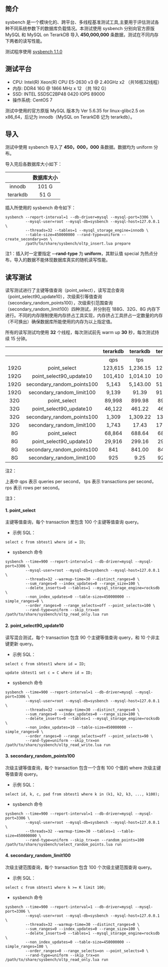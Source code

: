 ## 简介
sysbench 是一个模块化的、跨平台、多线程基准测试工具,主要用于评估测试各种不同系统参数下的数据库负载情况。本测试使用 sysbench 分别向官方原版 MySQL 和 MySQL on TerarkDB 导入 **450,000,000** 条数据，测试在不同内存下两者的读写性能。

测试程序使用 [sysbench 1.1.0](https://github.com/akopytov/sysbench)

## 测试平台

- CPU: Intel(R) Xeon(R) CPU E5-2630 v3 @ 2.40GHz x2 （共16核32线程）
- 内存: DDR4 16G @ 1866 MHz x 12 （共 192 G）
- SSD: INTEL SSDSC2BP48 0420 IOPS 89000
- 操作系统: CentOS 7

测试中使用的官方原版 MySQL 版本为 Ver 5.6.35 for linux-glibc2.5 on x86_64，后记为 innodb（MySQL on TerarkDB 记为 terarkdb）。

## 导入

测试中使用 sysbench 导入了 **450，000，000** 条数据。数据均为 uniform 分布。

导入完后各数据库大小如下：

|      | 数据库大小 |
|:----:|:---------:|
| innodb   | 101 G |
| terarkdb | 51 G  |

插入所使用的 sysbench 命令如下：

```
sysbench --report-interval=1 --db-driver=mysql --mysql-port=3306 \
         --mysql-user=root --mysql-db=sysbench --mysql-host=127.0.0.1 \
         --threads=32 --tables=1 --mysql_storage_engine=innodb \
         --table-size=450000000 --rand-type=uniform --create_secondary=on \
         /path/to/share/sysbench/oltp_insert.lua prepare
```

注1：插入时一定要指定 **--rand-type** 为 **uniform**，其默认值 special 为热点分布，导入的数据不能体现数据库真实的随机读写性能。

## 读写测试

读写测试进行了主键等值查询（point_select），读写混合查询（point_select90_update10），次级索引等值查询（secondary_random_points100），次级索引范围查询（secondary_random_limit100）四种测试，并分别在 188G、32G、8G 内存下进行。不同的内存限制使用内存挤占工具实现，内存挤占工具挤占一定数量的内存（不可换出）确保数据库所能使用的内存为以上指定值。

所有的读写测试均使用 **32** 个线程，每次测试前先 warm up **30** 秒，每次测试持续 15 分钟。

|     |     | terarkdb | terarkdb | terarkdb | innodb | innodb | innodb |
|:---:|:---:|:--------:|:--------:|:--------:|:------:|:------:|:------:|
|      |                            | qps     | tps      | rps     | qps     | tps       | rps       |
| 192G | point_select               | 123,615 | 1,236.15 | 123,615 | 178,282 | 1,782.82  | 178,282   |
| 192G | point_select90_update10    | 101,410 | 1,014.10 | 101,410 | 50,695  | 506.95    | 50,695    |
| 192G | secondary_random_points100 | 5,143   | 5,143.00 | 514,300 | 14,278  | 14,278.79 | 1,427,800 |
| 192G | secondary_random_limit100  | 9,139   | 91.39    | 913,900 | 21,164  | 211.64    | 2,116,400 |
| 32G  | point_select               | 89,998  | 899.98   | 89,998  | 22,301  | 223.01    | 22,301    |
| 32G  | point_select90_update10    | 46,122  | 461.22   | 46,122  | 12,445  | 124.45    | 12,445    |  
| 32G  | secondary_random_points100 | 1,309   | 1,309.22 | 130922  | 228     | 227.68    | 22,768    |
| 32G  | secondary_random_limit100  | 1,743   | 17.43    | 174,300 | 232     | 2.32      | 23,200    |
| 8G   | point_select               | 68,864  | 688.64   | 68,864  | 23,829  | 238.29    | 23,829    |
| 8G   | point_select90_update10    | 29,916  | 299.16   | 29,916  | 12,787  | 127.87    | 17,787    |
| 8G   | secondary_random_points100 | 841     | 841.00   | 84,100  | 172     | 171.63    | 17,163    |
| 8G   | secondary_random_limit100  | 925     | 9.25     | 92,500  | 251     | 2.51      | 25,100    |

注2：

上表中 qps 表示 queries per second， tps 表示 transactions per second， rps 表示 rows per second。

注3：

#### 1. point_select

主键等值查询，每个 transaction 里包含 100 个主键等值查询 query。

- 示例 SQL：
```
select c from sbtest1 where id = ID;
```

- sysbench 命令
```
sysbench --time=900 --report-interval=1 --db-driver=mysql --mysql-port=3306 \
         --mysql-user=root --mysql-db=sysbench --mysql-host=127.0.0.1 \
         --threads=32 --warmup-time=30 --distinct_ranges=0 \
         --sum_ranges=0 --index_updates=0 --range_size=100 \
         --delete_inserts=0 --tables=1 --mysql_storage_engine=rocksdb \
         --non_index_updates=0 --table-size=450000000 --simple_ranges=0 \
         --order_ranges=0 --range_selects=off --point_selects=100 \
         --rand-type=uniform --skip_trx=on /path/to/share/sysbench/oltp_read_only.lua run
```

#### 2. point_select90_update10

读写混合测试，每个 transaction 包含 90 个主键等值查询 query，和 10 个非主键更新 query。

- 示例 SQL：
```
select c from sbtest1 where id = ID;

update sbtest1 set c = C where id = ID;
```

- sysbench 命令
```
sysbench --time=900 --report-interval=1 --db-driver=mysql --mysql-port=3306 \
         --mysql-user=root --mysql-db=sysbench --mysql-host=127.0.0.1 \
         --threads=32 --warmup-time=30 --distinct_ranges=0 \
         --sum_ranges=0 --index_updates=0 --range_size=100 \
         --delete_inserts=0 --tables=1 --mysql_storage_engine=rocksdb \
         --non_index_updates=10 --table-size=450000000 --simple_ranges=0 \
         --order_ranges=0 --range_selects=off --point_selects=90 \
         --rand-type=uniform --skip_trx=on /path/to/share/sysbench/oltp_read_write.lua run
```

#### 3. secondary_random_points100

次级主键等值查询，每个 transaction 包含一个含有 100 个值的 where 次级主键等值查询 query。

- 示例 SQL：
```
select id, k, c, pad from sbtest1 where k in (k1, k2, k3, ..., k100);
```

- sysbench 命令
```
sysbench --time=900 --report-interval=1 --db-driver=mysql --mysql-port=3306 \
         --mysql-user=root --mysql-db=sysbench --mysql-host=127.0.0.1 \
         --threads=32 --warmup-time=30 --tables=1 --table-size=450000000 \
         --rand-type=uniform --skip_trx=on --random_points=100 /path/to/share/sysbench/select_random_points.lua run
```

#### 4. secondary_random_limit100

次级主键范围查询，每个 transaction 包含 100 个次级主键范围查询 query。

- 示例 SQL：
```
select c from sbtest1 where k >= K limit 100;
```

- sysbench 命令
```
sysbench --time=900 --report-interval=1 --db-driver=mysql --mysql-port=3306 \
         --mysql-user=root --mysql-db=sysbench --mysql-host=127.0.0.1 \
         --threads=32 --warmup-time=30 --distinct_ranges=0 \
         --sum_ranges=0 --index_updates=0 --range_size=100 \
         --delete_inserts=0 --tables=1 --mysql_storage_engine=rocksdb \
         --non_index_updates=0 --table-size=450000000 --simple_ranges=100 \
         --order_ranges=0 --range_selects=on --point_selects=0 \
         --rand-type=uniform --skip_trx=on /path/to/share/sysbench/oltp_read_only.lua run
```
